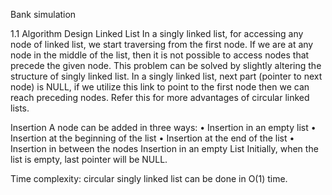 Bank simulation

1.1 Algorithm Design
Linked List 
In a singly linked list, for accessing any node of linked list, we start traversing from the first node. If we are at any node in the middle of the list, then it is not possible to access nodes that precede the given node. This problem can be solved by slightly altering the structure of singly linked list. In a singly linked list, next part (pointer to next node) is NULL, if we utilize this link to point to the first node then we can reach preceding nodes. Refer this for more advantages of circular linked lists.


Insertion 
A node can be added in three ways: 
•	Insertion in an empty list
•	Insertion at the beginning of the list
•	Insertion at the end of the list
•	Insertion in between the nodes
Insertion in an empty List 
Initially, when the list is empty, last pointer will be NULL. 


 


 


 
Time complexity:
circular singly linked list can be done in O(1) time.
